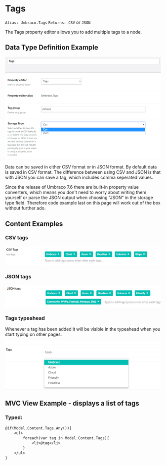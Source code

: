 # Tags
`Alias: Umbraco.Tags`
`Returns: CSV` or `JSON`

The Tags property editor allows you to add multiple tags to a node.

## Data Type Definition Example

![Data Type Definition Example](images/tags/configuration.png)

Data can be saved in either CSV format or in JSON format. By default data is saved in CSV format. The difference between using CSV and JSON is that with JSON you can save a tag, which includes comma seperated values.

Since the release of Umbraco 7.6 there are built-in property value converters, which means you don't need to worry about writing them yourself or parse the JSON output when choosing "JSON" in the storage type field. Therefore code example last on this page will work out of the box without further ado.

## Content Examples

### CSV tags

![CSV tags example](images/tags/7.6/csv-example.png)

### JSON tags

![JSON tags example](images/tags/7.6/json-example.png)

### Tags typeahead

Whenever a tag has been added it will be visible in the typeahead when you start typing on other pages.

![Tags typeahead example](images/tags/7.6/typeahead.png)

## MVC View Example - displays a list of tags

### Typed:

    @if(Model.Content.Tags.Any()){
        <ul>
            foreach(var tag in Model.Content.Tags){
                <li>@tag</li>
            }
        </ul>
    }

